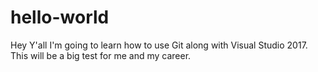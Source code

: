 # hello-world


Hey Y'all
I'm going to learn how to use Git along with Visual Studio 2017.
This will be a big test for me and my career.
